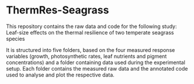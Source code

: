 # ThermRes-Seagrass
This repository contains the raw data and code for the following study: Leaf-size effects on the thermal resilience of two temperate seagrass species

It is structured into five folders, based on the four measured response variables (growth, photosynthetic rates, leaf nutrients and pigment concentrations) and a folder containing data used during the experimental setup. Each folder contains the measured raw data and the annotated code used to analyse and plot the respective data.
